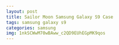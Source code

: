 ```yaml
---
layout: post
title: Sailor Moon Samsung Galaxy S9 Case
tags: samsung galaxy s9
categories: samsung
img: 1nkSCWwM70wBAww_c2QD9EUhEGpMK9qos
---
```

